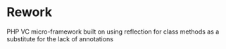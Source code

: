 Rework
======

PHP VC micro-framework built on using reflection for class methods as a substitute for the lack of annotations